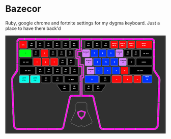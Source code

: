 # Bazecor
Ruby, google chrome and fortnite settings for my dygma keyboard. Just a place to have them back'd 


![baze](/keys.png)
